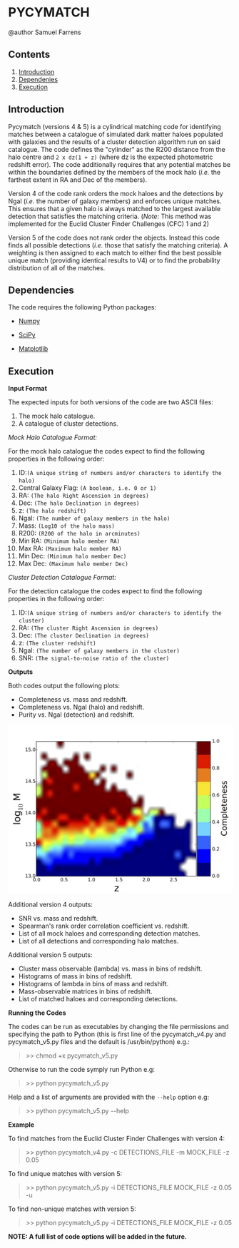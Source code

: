 PYCYMATCH
==================

@author Samuel Farrens

Contents
------------
1. [Introduction](#intro_anchor)
2. [Dependenies](#depend_anchor)
3. [Execution](#exe_anchor)

<a name="intro_anchor"></a>
Introduction
------------
Pycymatch (versions 4 & 5) is a cylindrical matching code for identifying
matches between a catalogue of simulated dark matter haloes populated with
galaxies and the results of a cluster detection algorithm run on said
catalogue. The code defines the "cylinder" as the R200 distance from the halo
centre and `2 x dz(1 + z)` (where dz is the expected photometric redshift error).
The code additionally requires that any potential matches be within the
boundaries defined by the members of the mock halo (*i.e.* the farthest extent in
RA and Dec of the members).

Version 4 of the code rank orders the mock haloes and the detections by Ngal
(*i.e.* the number of galaxy members) and enforces unique matches. This ensures
that a given halo is always matched to the largest available detection that
satisfies the matching criteria. (*Note:* This method was implemented for the
Euclid Cluster Finder Challenges (CFC) 1 and 2)

Version 5 of the code does not rank order the objects. Instead this code finds
all possible detections (*i.e.* those that satisfy the matching criteria). A
weighting is then assigned to each match to either find the best possible
unique match (providing identical results to V4) or to find the probability
distribution of all of the matches.


<a name="depend_anchor"></a>
Dependencies
------------

The code requires the following Python packages:

* <a href="http://www.numpy.org/" target="_blank">Numpy</a>

* <a href="http://www.scipy.org/" target="_blank">SciPy</a>

* <a href="http://matplotlib.org/" target="_blank">Matplotlib</a>

<a name="exe_anchor"></a>
Execution
------------

**Input Format**

The expected inputs for both versions of the code are two ASCII files:

1. The mock halo catalogue.
2. A catalogue of cluster detections.

*Mock Halo Catalogue Format:*

For the mock halo catalogue the codes expect to find the following properties
in the following order:

1. ID:`(A unique string of numbers and/or characters to identify the halo)`
2. Central Galaxy Flag: `(A boolean, i.e. 0 or 1)`
3. RA: `(The halo Right Ascension in degrees)`
4. Dec: `(The halo Declination in degrees)`
5. z: `(The halo redshift)`
6. Ngal: `(The number of galaxy members in the halo)`
7. Mass: `(Log10 of the halo mass)`
8. R200: `(R200 of the halo in arcminutes)`
9. Min RA: `(Minimum halo member RA)`
10. Max RA: `(Maximum halo member RA)`
11. Min Dec: `(Minimum halo member Dec)`
12. Max Dec: `(Maximum halo member Dec)`

*Cluster Detection Catalogue Format:*

For the detection catalogue the codes expect to find the following properties
in the following order:

1. ID:`(A unique string of numbers and/or characters to identify the cluster)`
2. RA: `(The cluster Right Ascension in degrees)`
3. Dec: `(The cluster Declination in degrees)`
4. z: `(The cluster redshift)`
5. Ngal: `(The number of galaxy members in the cluster)`
6. SNR: `(The signal-to-noise ratio of the cluster)`

**Outputs**

Both codes output the following plots:

* Completeness vs. mass and redshift.
* Completeness vs. Ngal (halo) and redshift.
* Purity vs. Ngal (detection) and redshift.

![Example Figure](figures/completeness_mass_plot.jpg "Example Figure")

Additional version 4 outputs:

* SNR vs. mass and redshift.
* Spearman's rank order correlation coefficient vs. redshift.
* List of all mock haloes and corresponding detection matches.
* List of all detections and corresponding halo matches.

Additional version 5 outputs:

* Cluster mass observable (lambda) vs. mass in bins of redshift.
* Histograms of mass in bins of redshift.
* Histograms of lambda in bins of mass and redshift.
* Mass-observable matrices in bins of redshift.
* List of matched haloes and corresponding detections.

**Running the Codes**

The codes can be run as executables by changing the file permissions
and specifying the path to Python (this is first line of the
pycymatch_v4.py and pycymatch_v5.py files and the default is /usr/bin/python)
e.g.:

> \>\> chmod +x pycymatch_v5.py

Otherwise to run the code symply run Python e.g:

> \>\> python pycymatch_v5.py

Help and a list of arguments are provided with the `--help` option e.g:

> \>\> python pycymatch_v5.py --help

**Example**

To find matches from the Euclid Cluster Finder Challenges with version 4:

> \>\> python pycymatch_v4.py -c DETECTIONS_FILE -m MOCK_FILE -z 0.05

To find unique matches with version 5:

> \>\> python pycymatch_v5.py -i DETECTIONS_FILE MOCK_FILE -z 0.05 -u

To find non-unique matches with version 5:

> \>\> python pycymatch_v5.py -i DETECTIONS_FILE MOCK_FILE -z 0.05

**NOTE: A full list of code options will be added in the future.**
